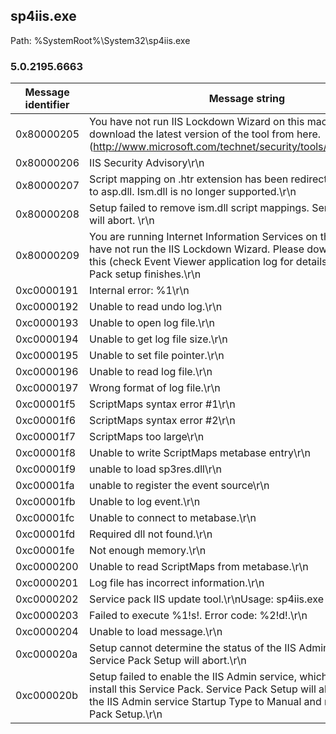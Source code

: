 ## sp4iis.exe

Path: %SystemRoot%\System32\sp4iis.exe

### 5.0.2195.6663

Message identifier | Message string
--- | ---
0x80000205 | You have not run IIS Lockdown Wizard on this machine. Please download the latest version of the tool from here. (http://www.microsoft.com/technet/security/tools/locktool.asp)\r\n
0x80000206 | IIS Security Advisory\r\n
0x80000207 | Script mapping on .htr extension has been redirected from ism.dll to asp.dll. Ism.dll is no longer supported.\r\n
0x80000208 | Setup failed to remove ism.dll script mappings.  Service Pack Setup will abort. \r\n
0x80000209 | You are running Internet Information Services on this machine and have not run the IIS Lockdown Wizard. Please download and run this (check Event Viewer application log for details) when Service Pack setup finishes.\r\n
0xc0000191 | Internal error: %1\r\n
0xc0000192 | Unable to read undo log.\r\n
0xc0000193 | Unable to open log file.\r\n
0xc0000194 | Unable to get log file size.\r\n
0xc0000195 | Unable to set file pointer.\r\n
0xc0000196 | Unable to read log file.\r\n
0xc0000197 | Wrong format of log file.\r\n
0xc00001f5 | ScriptMaps syntax error #1\r\n
0xc00001f6 | ScriptMaps syntax error #2\r\n
0xc00001f7 | ScriptMaps too large\r\n
0xc00001f8 | Unable to write ScriptMaps metabase entry\r\n
0xc00001f9 | unable to load sp3res.dll\r\n
0xc00001fa | unable to register the event source\r\n
0xc00001fb | Unable to log event.\r\n
0xc00001fc | Unable to connect to metabase.\r\n
0xc00001fd | Required dll not found.\r\n
0xc00001fe | Not enough memory.\r\n
0xc0000200 | Unable to read ScriptMaps from metabase.\r\n
0xc0000201 | Log file has incorrect information.\r\n
0xc0000202 | Service pack IIS update tool.\r\nUsage: sp4iis.exe [-u|l]\r\n    -u: undo update\r\n    -l: also check IIS Lockdown\r\n
0xc0000203 | Failed to execute %1!s!. Error code: %2!d!.\r\n
0xc0000204 | Unable to load message.\r\n
0xc000020a | Setup cannot determine the status of the IIS Admin service.  Service Pack Setup will abort.\r\n
0xc000020b | Setup failed to enable the IIS Admin service, which is necessary to install this Service Pack.  Service Pack Setup will abort.  Please set the IIS Admin service Startup Type to Manual and restart Service Pack Setup.\r\n
